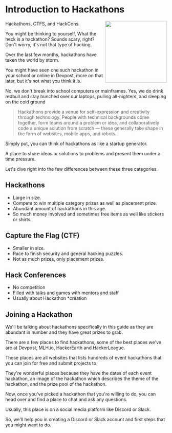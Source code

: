 

# Introduction to Hackathons
<img src="https://images-na.ssl-images-amazon.com/images/I/81iVhz6Rt6L._SL1000_.jpg" align='right' style='width:20vw;'></img>

Hackathons, CTFS, and HackCons.

You might be thinking to yourself, What the heck is a hackathon? Sounds scary, right? Don't worry, it's not that type of hacking.

Over the last few months, hackathons have taken the world by storm.

You might have seen one such hackathon in your school or online in Devpost, more on that later, but it's not what you think it is.

No, we don't break into school computers or mainframes. Yes, we do drink redbull and stay hunched over our laptops, pulling all-nighters, and sleeping on the cold ground

> Hackathons provide a venue for self-expression and creativity through technology. People with technical backgrounds come together, form teams around a problem or idea, and collaboratively code a unique solution from scratch — these generally take shape in the form of websites, mobile apps, and robots.

Simply put, you can think of hackathons as like a startup generator.

A place to share ideas or solutions to problems and present them under a time pressure.

Let's dive right into the few differences between these three categories.

## Hackathons

- Large in size.
- Compete to win multiple category prizes as well as placement prize.
- Abundant amount of hackathons in this age.
- So much money involved and sometimes free items as well like stickers or shirts

## Capture the Flag (CTF)

- Smaller in size.
- Race to finish security and general hacking puzzles.
- Not as much prizes, only placement prizes.

## Hack Conferences

- No competition
- Filled with talks and games with mentors and staff
- Usually about Hackathon *creation


## Joining a Hackathon

We'll be talking about hackathons specifically in this guide as they are abundant in number and they have great prizes to grab.

There are a few places to find hackathons, some of the best places we've are at Devpost, MLH.io, HackerEarth and HackerLeague.

These places are all websites that lists hundreds of event hackathons that you can join for free and submit projects to.

They're wonderful places because they have the dates of each event hackathon, an image of the hackathon which describes the theme of the hackathon, and the prize pool of the hackathon.

Now, once you've picked a hackathon that you're willing to do, you can head over and find a place to chat and ask any questions.

Usually, this place is on a social media platform like Discord or Slack.

So, we'll help you in creating a Discord or Slack account and first steps that you might want to do.
